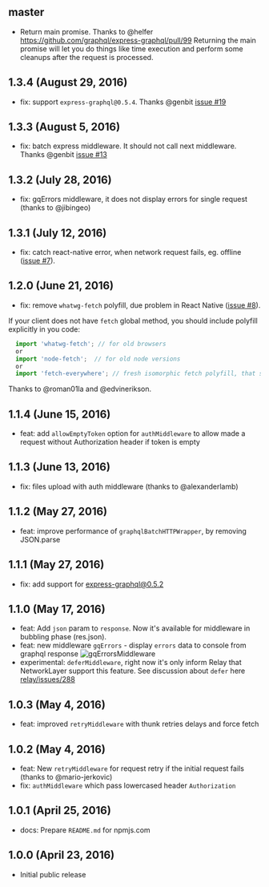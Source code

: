## master

- Return main promise. Thanks to @helfer https://github.com/graphql/express-graphql/pull/99
Returning the main promise will let you do things like time execution and perform some cleanups after the request is processed.

## 1.3.4 (August 29, 2016)
* fix: support `express-graphql@0.5.4`. Thanks @genbit [issue #19](https://github.com/nodkz/react-relay-network-layer/issues/19)

## 1.3.3 (August 5, 2016)
* fix: batch express middleware. It should not call next middleware. Thanks @genbit [issue #13](https://github.com/nodkz/react-relay-network-layer/issues/13)

## 1.3.2 (July 28, 2016)
* fix: gqErrors middleware, it does not display errors for single request (thanks to @jibingeo)

## 1.3.1 (July 12, 2016)
* fix: catch react-native error, when network request fails, eg. offline ([issue #7](https://github.com/nodkz/react-relay-network-layer/issues/7)).

## 1.2.0 (June 21, 2016)
* fix: remove `whatwg-fetch` polyfill, due problem in React Native ([issue #8](https://github.com/nodkz/react-relay-network-layer/issues/8)).

If your client does not have `fetch` global method, you should include polyfill explicitly in you code:
```js
  import 'whatwg-fetch'; // for old browsers
  or
  import 'node-fetch';  // for old node versions
  or
  import 'fetch-everywhere'; // fresh isomorphic fetch polyfill, that supports all clients (not tested ;)
```
Thanks to @roman01la and @edvinerikson.

## 1.1.4 (June 15, 2016)
* feat: add `allowEmptyToken` option for `authMiddleware` to allow made a request without Authorization header if token is empty

## 1.1.3 (June 13, 2016)
* fix: files upload with auth middleware (thanks to @alexanderlamb)

## 1.1.2 (May 27, 2016)
* feat: improve performance of `graphqlBatchHTTPWrapper`, by removing JSON.parse

## 1.1.1 (May 27, 2016)
* fix: add support for express-graphql@0.5.2

## 1.1.0 (May 17, 2016)

* feat: Add `json` param to `response`. Now it's available for middleware in bubbling phase (res.json).
* feat: new middleware `gqErrors` - display `errors` data to console from graphql response
![gqErrorsMiddleware](https://cloud.githubusercontent.com/assets/1946920/15324650/28582d12-1c69-11e6-9ef3-6834dee031e6.png)
* experimental: `deferMiddleware`, right now it's only inform Relay that NetworkLayer support this feature. See discussion about `defer` here [relay/issues/288](https://github.com/facebook/relay/issues/288)

## 1.0.3 (May 4, 2016)

* feat: improved `retryMiddleware` with thunk retries delays and force fetch

## 1.0.2 (May 4, 2016)

* feat: New `retryMiddleware` for request retry if the initial request fails (thanks to @mario-jerkovic)
* fix: `authMiddleware` which pass lowercased header `Authorization`

## 1.0.1 (April 25, 2016)

* docs: Prepare `README.md` for npmjs.com

## 1.0.0 (April 23, 2016)

* Initial public release
